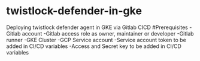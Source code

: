 # twistlock-defender-in-gke
Deploying twistlock defender agent in GKE via Gitlab CICD
#Prerequisites
-Gitlab account
-Gitlab access role as owner, maintainer or developer
-Gitlab runner
-GKE Cluster
-GCP Service account 
-Service account token to be added in CI/CD variables
-Access and Secret key to be added in CI/CD variables
